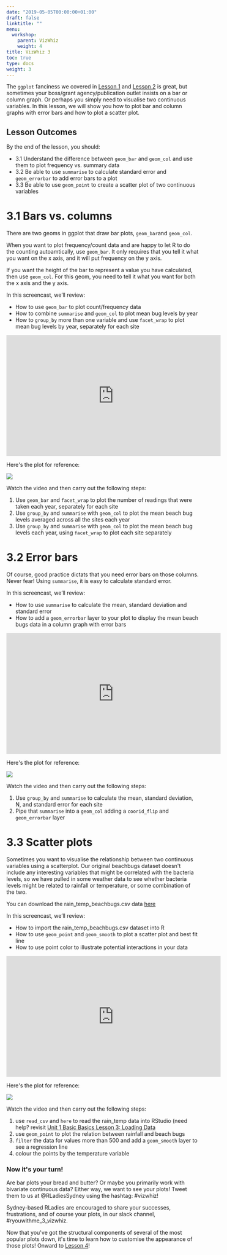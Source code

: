 ```yaml
---
date: "2019-05-05T00:00:00+01:00"
draft: false
linktitle: ""
menu:
  workshop:
    parent: VizWhiz
    weight: 4
title: VizWhiz 3
toc: true
type: docs
weight: 3
---
```


The `ggplot` fanciness we covered in [Lesson 1](https://rladiessydney.netlify.com/courses/workshop/03-vizwhiz-1/) and [Lesson 2](https://rladiessydney.netlify.com/courses/workshop/03-vizwhiz-2/) is great, but sometimes your boss/grant agency/publication outlet insists on a bar or column graph. Or perhaps you simply need to visualise two continuous variables. In this lesson, we will show you how to plot bar and column graphs with error bars and how to plot a scatter plot. 

## Lesson Outcomes

By the end of the lesson, you should:

* 3.1 Understand the difference between  `geom_bar` and `geom_col` and use them to plot frequency vs. summary data 
* 3.2 Be able to use `summarise` to calculate standard error and `geom_errorbar` to add error bars to a plot
* 3.3 Be able to use `geom_point` to create a scatter plot of two continuous variables 

# 3.1 Bars vs. columns

There are two geoms in ggplot that draw bar plots, `geom_bar`and `geom_col`. 

When you want to plot frequency/count data and are happy to let R to do the counting autoamtically, use `geom_bar`. It only requires that you tell it what you want on the x axis, and it will put frequency on the y axis. 

If you want the height of the bar to represent a value you have calculated, then use `geom_col`. For this geom, you need to tell it what you want for both the x axis and the y axis.  

In this screencast, we’ll review:

  * How to use `geom_bar` to plot count/frequency data
  * How to combine `summarise` and `geom_col` to plot mean bug levels by year
  * How to `group_by` more than one variable and use `facet_wrap` to plot mean bug levels by year, separately for each site

<center>  
<iframe width="560" height="315" src="https://www.youtube.com/embed/qijh53hQEt8" frameborder="0" allow="accelerometer; autoplay; encrypted-media; gyroscope; picture-in-picture" allowfullscreen></iframe>
</center>  

Here's the plot for reference:


![](/img/col_meanbugs.png)

Watch the video and then carry out the following steps:

1. Use `geom_bar` and `facet_wrap` to plot the number of readings that were taken each year, separately for each site
2. Use `group_by` and `summarise` with `geom_col` to plot the mean beach bug levels averaged across all the sites each year
3. Use `group_by` and `summarise` with `geom_col` to plot the mean beach bug levels each year, using `facet_wrap` to plot each site separately

# 3.2 Error bars

Of course, good practice dictats that you need error bars on those columns. Never fear! Using `summarise`, it is easy to calculate standard error. 

In this screencast, we’ll review:

  * How to use `summarise` to calculate the mean, standard deviation and standard error
  * How to add a `geom_errorbar` layer to your plot to display the mean beach bugs data in a column graph with error bars

<center>  
<iframe width="560" height="315" src="https://www.youtube.com/embed/vlA8GpuuDcw" frameborder="0" allow="accelerometer; autoplay; encrypted-media; gyroscope; picture-in-picture" allowfullscreen></iframe>
</center>  

Here's the plot for reference:

![](/img/col_meanbugs_error.png)

Watch the video and then carry out the following steps:

1. Use `group_by` and `summarise` to calculate the mean, standard deviation, N, and standard error for each site 
2. Pipe that `summarise` into a `geom_col` adding a `coorid_flip` and `geom_errorbar` layer

# 3.3 Scatter plots 

Sometimes you want to visualise the relationship between two continuous variables using a scatterplot. Our original beachbugs dataset doesn't include any interesting variables that might be correlated with the bacteria levels, so we have pulled in some weather data to see whether bacteria levels might be related to rainfall or temperature, or some combination of the two. 

You can download the rain_temp_beachbugs.csv data [here](/csv_data/rain_temp_beachbugs.csv) 

In this screencast, we’ll review:

  * How to import the rain_temp_beachbugs.csv dataset into R
  * How to use `geom_point` and `geom_smooth` to plot a scatter plot and best fit line
  * How to use point color to illustrate potential interactions in your data 

<center>  
<iframe width="560" height="315" src="https://www.youtube.com/embed/Ouoinu4ScPs" frameborder="0" allow="accelerometer; autoplay; encrypted-media; gyroscope; picture-in-picture" allowfullscreen></iframe>
</center>  


Here's the plot for reference:

![](/img/scatter_rain_temp.png)

Watch the video and then carry out the following steps:

1. use `read_csv` and `here` to read the rain_temp data into RStudio (need help? revisit [Unit 1 Basic Basics Lesson 3: Loading Data](https://rladiessydney.netlify.com/courses/workshop/01-basicbasics-3/) 
2. use `geom_point` to plot the relation between rainfall and beach bugs 
3. `filter` the data for values more than 500 and add a `geom_smooth` layer to see a regression line
4. colour the points by the temperature variable

### Now it's your turn!

Are bar plots your bread and butter? Or maybe you primarily work with bivariate continuous data? Either way, we want to see your plots! Tweet them to us at @RLadiesSydney using the hashtag: #vizwhiz!

Sydney-based RLadies are encouraged to share your successes, frustrations, and of course your plots, in our slack channel, #ryouwithme_3_vizwhiz. 

Now that you've got the structural components of several of the most popular plots down, it's time to learn how to customise the appearance of those plots! Onward to [Lesson 4](https://rladiessydney.netlify.com/courses/workshop/03-vizwhiz-4/)!
